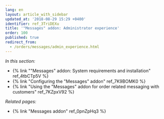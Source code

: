 ```yaml
---
lang: en
layout: article_with_sidebar
updated_at: '2018-08-29 15:29 +0400'
identifier: ref_3TriDEXu
title: '"Messages" addon: Administrator experience'
order: 100
published: true
redirect_from:
  - /orders/messages/admin_experience.html
---
```

_In this section:_

   * {% link ""Messages" addon: System requirements and installation" ref_4tbCTp5V %}
   * {% link "Configuring the "Messages" addon" ref_7K9BOMK0 %}
   * {% link "Using the "Messages" addon for order related messaging with customers" ref_7KZpxV92 %}

_Related pages:_
   
   *  {% link "Messages addon" ref_0pnZpHq3 %}
